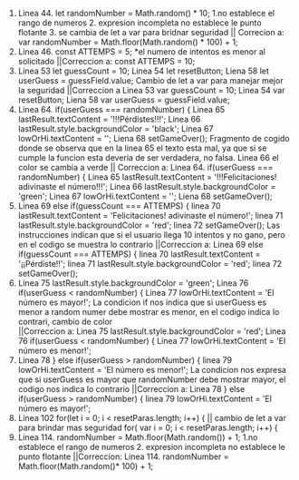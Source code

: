 1. Linea 44.  let randomNumber = Math.random() * 10; 1.no establece el rango de numeros 2. expresion incompleta no establece le punto flotante 3. se cambia de let a var para bridnar seguridad
|| Correcion a: var randomNumber = Math.floor(Math.random() * 100) + 1;
2. Linea 46. const ATTEMPS = 5; *el numero de intentos es menor al solicitado
||Correccion a: const ATTEMPS = 10;
3. Linea 53 let guessCount = 10;
  Linea 54 let resetButton;
  Liena 58  let userGuess = guessField.value;
  Cambio de let a var para manejar mejor la seguridad
  ||Correccion a 
  Linea 53 var guessCount = 10;
  Linea 54 var resetButton;
  Liena 58  var userGuess = guessField.value;
4. Linea 64.   if(userGuess === randomNumber) {
   Linea 65   lastResult.textContent = '!!!Pérdistes!!!';
   Linea 66   lastResult.style.backgroundColor = 'black';
   Linea 67   lowOrHi.textContent = '';
   Liena 68   setGameOver();
   Fragmento de cogido donde se observa que en la linea 65 el texto esta mal, ya que si se cumple la funcion esta deveria de ser verdadera, no falsa.
   Linea 66 el color se cambia a verde
 || Correccion a: Linea 64.   if(userGuess === randomNumber) {
                 Linea 65   lastResult.textContent = '!!!Felicitaciones! adivinaste el número!!!';
                 Linea 66   lastResult.style.backgroundColor = 'green';
                 Linea 67   lowOrHi.textContent = '';
                 Liena 68   setGameOver();
5. Linea 69 else if(guessCount === ATTEMPS) {
   linea 70  lastResult.textContent = 'Felicitaciones! adivinaste el número!';
   linea 71  lastResult.style.backgroundColor = 'red';
   linea 72  setGameOver();
   Las instrucciones indican que si el usuario llega 10 intentos y no gano, pero en el codigo se muestra lo contrario
  ||Correccion a: Linea 69 else if(guessCount === ATTEMPS) {
                 linea 70  lastResult.textContent = '¡¡Pérdiste!!';
                 linea 71  lastResult.style.backgroundColor = 'red';
                 linea 72  setGameOver();
  6.  Linea 75      lastResult.style.backgroundColor = 'green';
      Linea 76  if(userGuess < randomNumber) {
     Linea 77  lowOrHi.textContent = 'El número es mayor!';
    La condicion if nos indica que si userGuess es menor a random numer debe mostrar es menor, en el codigo indica lo contrari, cambio de color  
    ||Correccion a:  Linea 75      lastResult.style.backgroundColor = 'red';
                     Linea 76  if(userGuess < randomNumber) {
                     Linea 77  lowOrHi.textContent = 'El número es menor!';
 7. Linea 78 } else if(userGuess > randomNumber) {
   linea 79  lowOrHi.textContent = 'El número es menor!';
   La condicion nos expresa que si userGuess es mayor que randomNumber debe mostrar mayor, el codigo nos indica lo contrario
   ||Correccion a: Linea 78 } else if(userGuess > randomNumber) {
                   linea 79  lowOrHi.textContent = 'El número es mayor!'; 
 8. Linea 102 for(let i = 0; i < resetParas.length; i++) { || cambio de let a var para brindar mas seguridad	for( var i = 0; i < resetParas.length; i++) {
9. Linea 114. randomNumber = Math.floor(Math.random()) + 1;
    1.no establece el rango de numeros 2. expresion incompleta no establece le punto flotante 
  ||Correccion: Linea 114.  randomNumber = Math.floor(Math.random()* 100) + 1;
